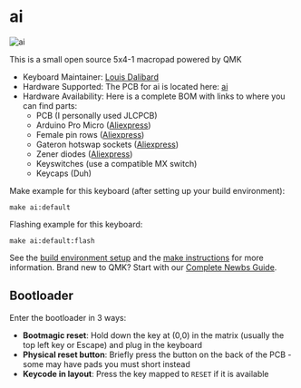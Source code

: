 # ai

![ai](https://i.imgur.com/4l6BzRh.png)

This is a small open source 5x4-1 macropad powered by QMK

* Keyboard Maintainer: [Louis Dalibard](https://github.com/make42)
* Hardware Supported: The PCB for ai is located here: [ai](https://github.com/make42/ai)
* Hardware Availability: Here is a complete BOM with links to where you can find parts:
  * PCB (I personally used JLCPCB)
  * Arduino Pro Micro ([Aliexpress](https://fr.aliexpress.com/item/32768308647.html?spm=a2g0o.order_list.0.0.3ccc5e5bU64POK&gatewayAdapt=glo2fra))
  * Female pin rows ([Aliexpress](https://fr.aliexpress.com/item/4001122376295.html?spm=a2g0o.order_list.0.0.23845e5bTBt8sp&gatewayAdapt=glo2fra))
  * Gateron hotswap sockets ([Aliexpress](https://fr.aliexpress.com/item/1005003129613578.html?spm=a2g0o.order_list.0.0.23845e5bTBt8sp&gatewayAdapt=glo2fra))
  * Zener diodes ([Aliexpress](https://fr.aliexpress.com/item/1005003276184193.html?spm=a2g0o.order_list.0.0.23845e5bTBt8sp&gatewayAdapt=glo2fra))
  * Keyswitches (use a compatible MX switch)
  * Keycaps (Duh)

Make example for this keyboard (after setting up your build environment):

    make ai:default

Flashing example for this keyboard:

    make ai:default:flash

See the [build environment setup](https://docs.qmk.fm/#/getting_started_build_tools) and the [make instructions](https://docs.qmk.fm/#/getting_started_make_guide) for more information. Brand new to QMK? Start with our [Complete Newbs Guide](https://docs.qmk.fm/#/newbs).

## Bootloader

Enter the bootloader in 3 ways:

-   **Bootmagic reset**: Hold down the key at (0,0) in the matrix (usually the top left key or Escape) and plug in the keyboard
-   **Physical reset button**: Briefly press the button on the back of the PCB - some may have pads you must short instead
-   **Keycode in layout**: Press the key mapped to `RESET` if it is available
